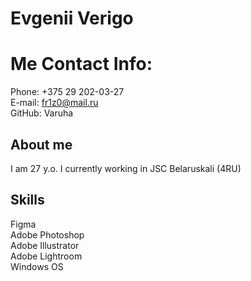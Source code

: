 # Evgenii Verigo
# Me Contact Info:
Phone: +375 29 202-03-27 \
E-mail: fr1z0@mail.ru \
GitHub: Varuha 
## About me
I am 27 y.o. I currently working in JSC Belaruskali (4RU) 
## Skills
Figma \
Adobe Photoshop \
Adobe Illustrator \
Adobe Lightroom \
Windows OS
